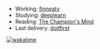 - Working: [finneaty](https://www.finneaty.com/)
- Studying: [deeplearn](https://github.com/rickmff/deeplearn)
- Reading: [The Champion's Mind](https://heather-carpenter-e0c.notion.site/The-Champion-s-Mind-1c62c1671f28806987cad43e32d12949)
- Last delivery: [doitfirst](https://chromewebstore.google.com/detail/doitfirst/mjookhejbgffdhaiibcdkfmmhbocdgea)

[![wakatime](https://wakatime.com/badge/user/018ec31e-8bb6-43ef-bfba-5170dc05062a.svg?style=flat-square)](https://wakatime.com/@rickmff)
